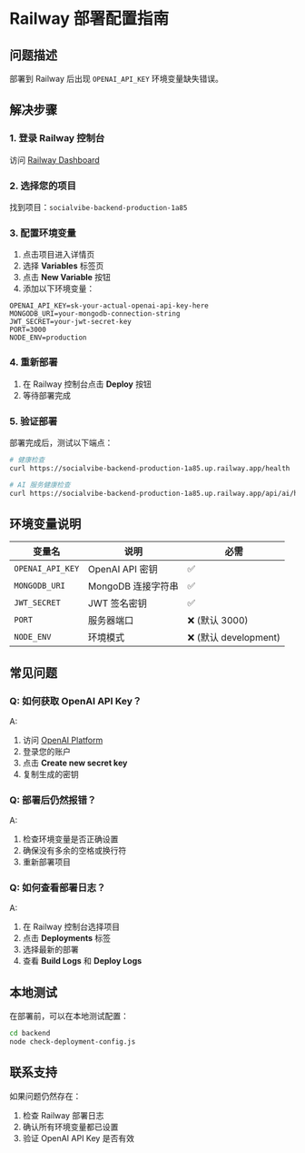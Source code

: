 # Railway 部署配置指南

## 问题描述
部署到 Railway 后出现 `OPENAI_API_KEY` 环境变量缺失错误。

## 解决步骤

### 1. 登录 Railway 控制台
访问 [Railway Dashboard](https://railway.app/dashboard)

### 2. 选择您的项目
找到项目：`socialvibe-backend-production-1a85`

### 3. 配置环境变量
1. 点击项目进入详情页
2. 选择 **Variables** 标签页
3. 点击 **New Variable** 按钮
4. 添加以下环境变量：

```
OPENAI_API_KEY=sk-your-actual-openai-api-key-here
MONGODB_URI=your-mongodb-connection-string
JWT_SECRET=your-jwt-secret-key
PORT=3000
NODE_ENV=production
```

### 4. 重新部署
1. 在 Railway 控制台点击 **Deploy** 按钮
2. 等待部署完成

### 5. 验证部署
部署完成后，测试以下端点：

```bash
# 健康检查
curl https://socialvibe-backend-production-1a85.up.railway.app/health

# AI 服务健康检查
curl https://socialvibe-backend-production-1a85.up.railway.app/api/ai/health
```

## 环境变量说明

| 变量名 | 说明 | 必需 |
|--------|------|------|
| `OPENAI_API_KEY` | OpenAI API 密钥 | ✅ |
| `MONGODB_URI` | MongoDB 连接字符串 | ✅ |
| `JWT_SECRET` | JWT 签名密钥 | ✅ |
| `PORT` | 服务器端口 | ❌ (默认 3000) |
| `NODE_ENV` | 环境模式 | ❌ (默认 development) |

## 常见问题

### Q: 如何获取 OpenAI API Key？
A: 
1. 访问 [OpenAI Platform](https://platform.openai.com/api-keys)
2. 登录您的账户
3. 点击 **Create new secret key**
4. 复制生成的密钥

### Q: 部署后仍然报错？
A: 
1. 检查环境变量是否正确设置
2. 确保没有多余的空格或换行符
3. 重新部署项目

### Q: 如何查看部署日志？
A: 
1. 在 Railway 控制台选择项目
2. 点击 **Deployments** 标签
3. 选择最新的部署
4. 查看 **Build Logs** 和 **Deploy Logs**

## 本地测试

在部署前，可以在本地测试配置：

```bash
cd backend
node check-deployment-config.js
```

## 联系支持

如果问题仍然存在：
1. 检查 Railway 部署日志
2. 确认所有环境变量都已设置
3. 验证 OpenAI API Key 是否有效 